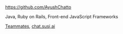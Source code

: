 
<!-- Give link to your github home page -->
<span id="github">https://github.com/AyushChatto</span>

<!-- Give up to 3 expertise areas that you claim credit for -->
<span id="areas">Java, Ruby on Rails, Front-end JavaScript Frameworks</span>

<!-- Give your internal and external projects related to the module -->
<span id="projects">[Teammates](https://github.com/TEAMMATES/teammates), [chat.susi,ai](https://github.com/fossasia/chat.susi.ai)</span>
